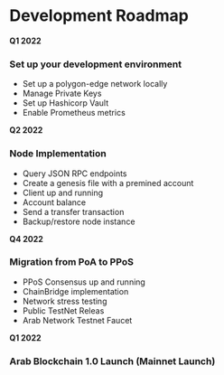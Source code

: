 # Development Roadmap

**Q1 2022**

### Set up your development environment

* Set up a polygon-edge network locally
* Manage Private Keys
* Set up Hashicorp Vault
* Enable Prometheus metrics

**Q2 2022**

### &#x20;**Node Implementation**

* Query JSON RPC endpoints
* Create a genesis file with a premined account
* Client up and running
* &#x20;Account balance
* Send a transfer transaction
* Backup/restore node instance

**Q4 2022**

### Migration from PoA to PPoS

* PPoS Consensus up and running
* ChainBridge implementation
* Network stress testing
* Public TestNet Releas
* Arab Network Testnet Faucet

**Q1 2022**

### Arab Blockchain 1.0 Launch (Mainnet Launch)



####



